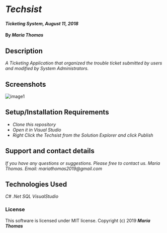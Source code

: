 # _Techsist_
#### _Ticketing System, August 11, 2018_
#### By _**Maria Thomas**_
## Description
_A Ticketing Application that organized the trouble ticket submitted
by users and modified by System Administrators._
## Screenshots
![image1](https://github.com/mlrthomas/Techsist/Techsist/screen1.png)
## Setup/Installation Requirements
* _Clone this repository_
* _Open it in Visual Studio_
* _Right Click the Techsist from the Solution Explorer and click
Publish_
## Support and contact details
_If you have any questions or suggestions. Please free to contact us._
_Maria Thomas. Email: mariathomas2019@gmail.com_
## Technologies Used
_C#_
_.Net_
_SQL_
_VisualStudio_
### License
This software is licensed under MIT license.
Copyright (c) 2019 **_Maria Thomas_**
